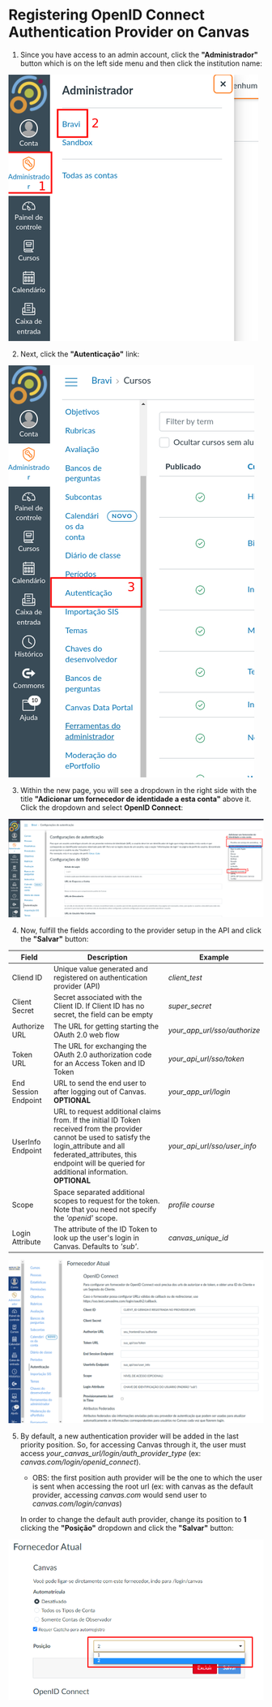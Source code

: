 # Registering OpenID Connect Authentication Provider on Canvas

1. Since you have access to an admin account, click the **"Administrador"** button which is on the left side menu and then click the institution name:

![App Screenshot](./images/01.jpg)

2. Next, click the **"Autenticação"** link:

![App Screenshot](./images/02.jpg)

3. Within the new page, you will see a dropdown in the right side with the title **"Adicionar um fornecedor de identidade a esta conta"** above it. Click the dropdown and select **OpenID Connect**:

![App Screenshot](./images/03.jpg)

4. Now, fulfill the fields according to the provider setup in the API and click the **"Salvar"** button:

|Field|Description|Example
|--|--|--|
|Cliend ID|Unique value generated and registered on authentication provider (API)|*client_test*|
|Client Secret|Secret associated with the Client ID. If Client ID has no secret, the field can be empty|*super_secret*|
|Authorize URL|The URL for getting starting the OAuth 2.0 web flow|*your_app_url/sso/authorize*|
|Token URL|The URL for exchanging the OAuth 2.0 authorization code for an Access Token and ID Token|*your_api_url/sso/token*|
|End Session Endpoint|URL to send the end user to after logging out of Canvas. **OPTIONAL**|*your_app_url/login*|
|UserInfo Endpoint|URL to request additional claims from. If the initial ID Token received from the provider cannot be used to satisfy the login_attribute and all federated_attributes, this endpoint will be queried for additional information. **OPTIONAL**|*your_api_url/sso/user_info*|
|Scope|Space separated additional scopes to request for the token. Note that you need not specify the *'openid'* scope.|  *profile course*|
|Login Attribute|The attribute of the ID Token to look up the user's login in Canvas. Defaults to *'sub'*.|*canvas_unique_id*|

![App Screenshot](./images/04.png)

5. By default, a new authentication provider will be added in the last priority position. So, for accessing Canvas through it, the user must access *your_canvas_url/login/auth_provider_type* (ex: *canvas.com/login/openid_connect*).

    - OBS: the first position auth provider will be the one to which the user is sent when accessing the root url (ex: with canvas as the default provider, accessing *canvas.com* would send user to *canvas.com/login/canvas*)

    In order to change the default auth provider, change its position to **1** clicking the **"Posição"** dropdown and click the **"Salvar"** button:

![App Screenshot](./images/05.png)

